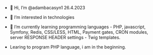 - 👋 Hi, I’m @adambacasyn1 26.4.2023
- 👀 I’m interested in technologies
- 🌱 I’m currently learning programming languages - PHP, javascript, Symfony, Redis, CSS/LESS, HTML, Payment gates, CRON modules, server RESPONSE HEADER settings - Twig templates.



- Learing to program PHP language, i am in the beginning.

